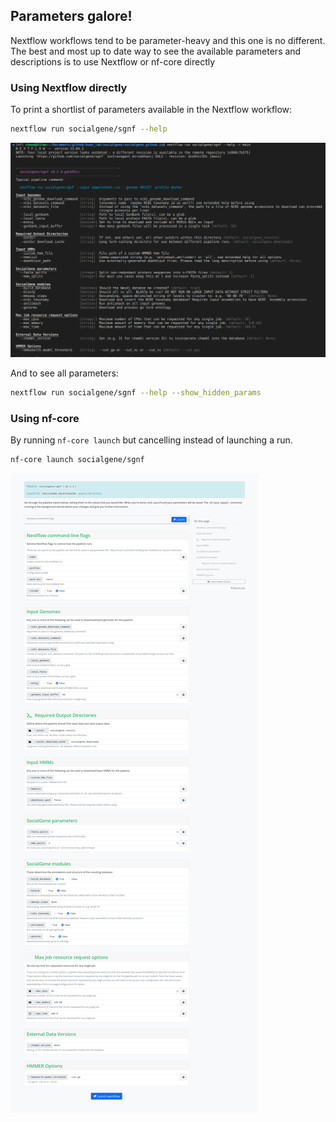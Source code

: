 ## Parameters galore!

Nextflow workflows tend to be parameter-heavy and this one is no different. The best and most up to date way to see the available parameters and descriptions is to use Nextflow or nf-core directly

### Using Nextflow directly

To print a shortlist of parameters available in the Nextflow workflow:

```bash
nextflow run socialgene/sgnf --help
```

![nextflow help](./media/nextflow_help_cli.png)

And to see all parameters:

```bash
nextflow run socialgene/sgnf --help --show_hidden_params
```

### Using nf-core

By running `nf-core launch` but cancelling instead of launching a run.

```bash
nf-core launch socialgene/sgnf
```

![nfcore help](./media/nfcore_help_web.png)

